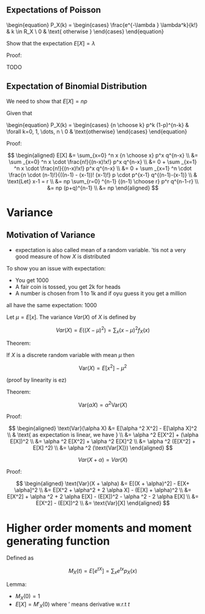 

## Expectations of Poisson

\begin{equation}
    P_X(k) = 
    \begin{cases}
        \frac{e^{-\lambda } \lambda^k}{k!} & k \in R_X \\ 
        0 & \text{ otherwise }
    \end{cases}
\end{equation}


Show that the expectation $E[X] = \lambda$

Proof: 

TODO 



## Expectation of Binomial Distribution

We need to show that $E[X] = np$ 

Given that 

\begin{equation}
    P_X(k) = 
    \begin{cases}
        {n \choose k} p^k (1-p)^{n-k} & \forall k=0, 1, \dots, n \\
        0 & \text{otherwise}
    \end{cases}
\end{equation}

Proof: 

$$
\begin{aligned}
    E[X] &= \sum_{x=0} ^n x {n \choose x} p^x q^{n-x} \\
    &= \sum _{x=0} ^n x \cdot \frac{n!}{(n-x)!x!} p^x q^{n-x} \\
    &= 0 + \sum _{x=1} ^n x \cdot \frac{n!}{(n-x)!x!} p^x q^{n-x} \\
    &= 0 + \sum _{x=1} ^n \cdot \frac{n \cdot (n-1)!}{((n-1) - (x-1))! (x-1)!} p \cdot p^{x-1} q^{(n-1)-(x-1)} \\
    & \text{Let} x-1 = r \\
    &= np \sum_{r=0} ^{n-1} {(n-1) \choose r} p^r q^{n-1-r} \\
    &= np (p+q)^{n-1} \\
    &= np
\end{aligned}
$$





# Variance 

## Motivation of Variance 

- expectation is also called mean of a random variable. 'tis not a very good measure of how $X$ is distributed

To show you an issue with expectation: 

- You get 1000
- A fair coin is tossed, you get 2k for heads
- A number is chosen from 1 to 1k and if oyu guess it you get a million 


all have the same expectation: 1000

Let $\mu = E[x]$. The variance $Var(X)$ of $X$ is defined by 

$$
Var(X) = E((X-\mu)^2) = \sum _x (x-\mu)^2 f_X(x)
$$

Theorem: 

If $X$ is a discrete random variable with mean $\mu$ then 

$$
\text{Var}(X) = E[x^2] - \mu ^2
$$


(proof by linearity is ez)

Theorem: 

$$
\text{Var}(\alpha X) = \alpha^2 \text{Var}(X)
$$

Proof: 

$$
\begin{aligned}
    \text{Var}(\alpha X) &= E[\alpha ^2 X^2] - E[\alpha X]^2 \\
    & \text{ as expectation is linear, we have } \\
    &= \alpha ^2 E[X^2] + (\alpha E[X])^2 \\
    &= \alpha ^2 E[X^2] + \alpha ^2 E[X]^2 \\
    &= \alpha ^2 (E[X^2] + E[X] ^2) \\
    &= \alpha ^2 (\text{Var[X]})
\end{aligned}
$$

$$
Var(X+\alpha) = Var(X)
$$

Proof: 

$$
\begin{aligned}
    \text{Var}(X + \alpha) &= E[(X + \alpha)^2] - E[X+ \alpha]^2 \\
    &= E[X^2 + \alpha^2 + 2 \alpha X] - (E[X] + \alpha)^2 \\
    &= E[X^2] + \alpha ^2 + 2 \alpha E[X] - (E[X])^2 - \alpha ^2 - 2 \alpha E[X] \\
    &= E[X^2] - (E[X])^2 \\
    &= \text{Var}[X]
\end{aligned}
$$

# Higher order moments and moment generating function 

Defined as 

$$
M_X(t) = E[e^{tX}] = \sum _x e^{tx} p_X(x)
$$

Lemma: 

- $M_X(0) = 1$
- $E[X] = M'_X(0)$ where $'$ means derivative w.r.t $t$